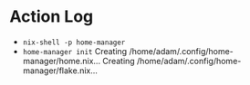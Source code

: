 # Action Log

- `nix-shell -p home-manager`
- `home-manager init`
    Creating /home/adam/.config/home-manager/home.nix...
    Creating /home/adam/.config/home-manager/flake.nix...

